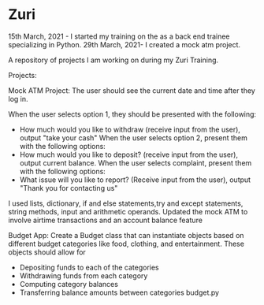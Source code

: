 # Zuri
15th March, 2021 - I started my training on the as a back end trainee specializing in Python.
29th March, 2021- I created a mock atm project.

A repository of projects I am working on during my Zuri Training.

Projects:

Mock ATM Project: The user should see the current date and time after they log in.

When the user selects option 1, they should be presented with the following:

- How much would you like to withdraw (receive input from the user), output "take your cash"
When the user selects option 2, present them with the following options:
- How much would you like to deposit? (receive input from the user), output current balance.
When the user selects complaint, present them with the following options:
- What issue will you like to report? (Receive input from the user), output "Thank you for contacting us"

I used lists, dictionary, if and else statements,try and except statements, string methods, input and arithmetic operands.
Updated the mock ATM to involve airtime transactions and an account balance feature


Budget App:
Create a Budget class that can instantiate objects based on different budget categories like food, clothing, and entertainment. These objects should allow for
- Depositing funds to each of the categories
- Withdrawing funds from each category
- Computing category balances
- Transferring balance amounts between categories
budget.py

